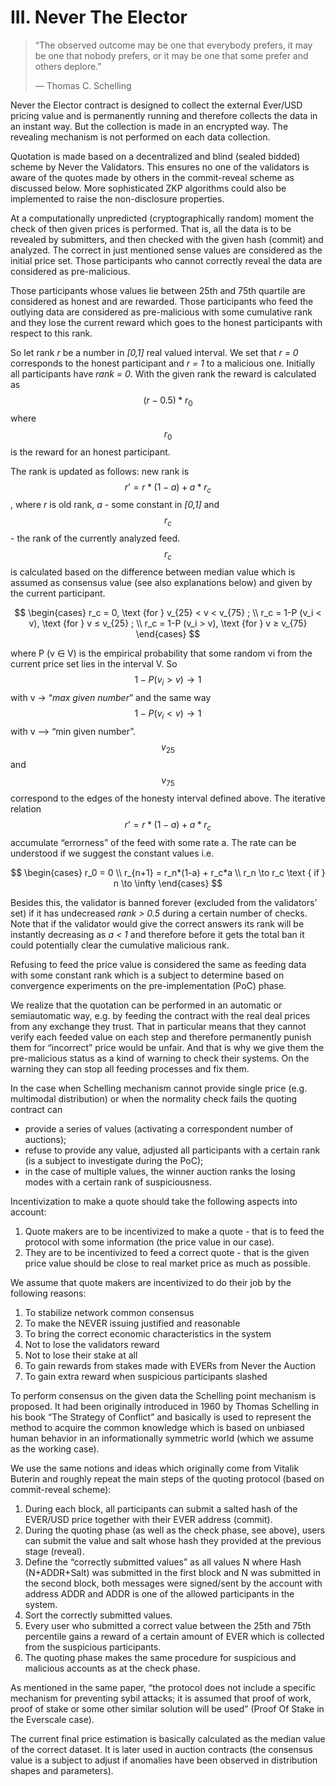 # III. Never The Elector

> “The observed outcome may be one that everybody prefers, it may be one that nobody prefers, or it may be one that some prefer and others deplore.”
>
> &#x20;          ― Thomas C. Schelling

Never the Elector contract is designed to collect the external Ever/USD pricing value and is permanently running and therefore collects the data in an instant way. But the collection is made in an encrypted way. The revealing mechanism is not performed on each data collection.

Quotation is made based on a decentralized and blind (sealed bidded) scheme by Never the Validators. This ensures no one of the validators is aware of the quotes made by others in the commit-reveal scheme as discussed below. More sophisticated ZKP algorithms could also be  implemented to raise the non-disclosure properties.

At a computationally unpredicted (cryptographically random) moment the check of then given prices is performed. That is, all the data is to be revealed by submitters, and then checked with the given hash (commit) and analyzed. The correct in just mentioned sense values are considered as the initial price set. Those participants who cannot correctly reveal the data are considered as pre-malicious.

Those participants whose values lie between 25th and 75th quartile are considered as honest and are rewarded. Those participants who feed the outlying data are considered as pre-malicious with some cumulative rank and they lose the current reward which goes to the honest participants with respect to this rank.&#x20;

So let rank _r_ be a number in _\[0,1]_ real valued interval. We set that _r = 0_ corresponds to the honest participant and _r = 1_ to a malicious one. Initially all participants have _rank = 0_. With the given rank the reward is calculated as $$(r-0.5)*r_0$$ where $$r_0$$is the reward for an honest participant.

The rank is updated as follows: new rank is $$r’ = r*(1-a) + a*r_c$$, where _r_ is old rank, _a_ - some constant in _\[0,1]_ and $$r_c$$- the rank of the currently analyzed feed. $$r_c$$ is calculated based on the difference between median value which is assumed as consensus value (see also explanations below) and given by the current participant.&#x20;

$$
\begin{cases}
    r_c = 0, \text  {for } v_{25} < v < v_{75} ; \\
    r_c = 1-P (v_i < v), \text  {for } v ≤ v_{25} ; \\
    r_c = 1-P (v_i > v), \text {for } v ≥ v_{75} 
  \end{cases}
$$

where P (v ⋳ V)  is the empirical probability that some random vi from the current price set lies in the interval V. So $$1 - P (v_i > v) \to 1$$ with v -> “_max given number_” and the same way $$1 - P (v_i < v) \to 1$$ with v ⟶ “min given number”. $$v_{25}$$ and $$v_{75}$$ correspond to the edges of the honesty interval defined above. The iterative relation $$r’ = r*(1-a) + a*r_c$$ accumulate “errorness” of the feed with some rate a. The rate can be understood if we suggest  the constant values i.e.

$$
\begin{cases}
    r_0 = 0 \\
    r_{n+1} = r_n*(1-a) + r_c*a \\
    r_n \to r_c \text { if } n \to \infty
  \end{cases}
$$

Besides this, the validator is banned forever (excluded from the validators’ set) if it has undecreased _rank > 0.5_ during a certain number of checks. Note that if the validator would give the correct answers its rank will be instantly decreasing as _a < 1_ and therefore before it gets the total ban it could potentially clear the cumulative malicious rank.

Refusing to feed the price value is considered the same as feeding data with some constant rank which is a subject to determine based on convergence experiments on the pre-implementation (PoC) phase.

We realize that the quotation can be performed in an automatic or semiautomatic way, e.g. by feeding the contract with the real deal prices from any exchange they trust. That in particular means that they cannot verify each feeded value on each step and therefore permanently punish them for “incorrect” price would be unfair. And that is why we give them the pre-malicious status as a kind of warning to check their systems. On the warning they can stop all feeding processes and fix them.&#x20;

In the case when Schelling mechanism cannot provide single price (e.g. multimodal distribution) or when the normality check fails the quoting contract can

* provide a series of values (activating a correspondent number of auctions);
* refuse to provide any value, adjusted all participants with a certain rank (is a subject to investigate during the PoC);
* in the case of multiple values, the winner auction ranks the losing modes with a certain rank of suspiciousness.

Incentivization to make a quote should take the following aspects into account:

1. Quote makers are to be incentivized to make a quote - that is to feed the protocol with some information (the price value in our case).
2. They are to be incentivized to feed a correct quote - that is the given price value should be close to real market price as much as possible.

We assume that quote makers are incentivized to do their job by the following reasons:

1. To stabilize network common consensus
2. To make the NEVER issuing justified and reasonable
3. To bring the correct economic characteristics in the system
4. Not to lose the validators reward
5. Not to lose their stake at all
6. To gain rewards from stakes made with EVERs from Never the Auction
7. To gain extra reward when suspicious participants slashed

To perform consensus on the given data the Schelling point mechanism is proposed. It had been originally introduced in 1960 by Thomas Schelling in his book “The Strategy of Conflict” and basically is used to represent the method to acquire the common knowledge which is based on unbiased human behavior in an informationally symmetric world (which we assume as the working case).

We use the same notions and ideas which originally come from Vitalik Buterin and roughly repeat the main steps of the quoting protocol (based on commit-reveal scheme):

1. During each block, all participants can submit a salted hash of the EVER/USD price together with their EVER address (commit).
2. During the quoting phase (as well as the check phase, see above), users can submit the value and salt whose hash they provided at the previous stage (reveal).
3. Define the “correctly submitted values” as all values N where Hash (N+ADDR+Salt) was submitted in the first block and N was submitted in the second block, both messages were signed/sent by the account with address ADDR and ADDR is one of the allowed participants in the system.
4. Sort the correctly submitted values.
5. Every user who submitted a correct value between the 25th and 75th percentile gains a reward of a certain amount of EVER which is collected from the suspicious participants.
6. The quoting phase makes the same procedure for suspicious and malicious accounts as at the check phase.

As mentioned in the same paper, “the protocol does not include a specific mechanism for preventing sybil attacks; it is assumed that proof of work, proof of stake or some other similar solution will be used” (Proof Of Stake in the Everscale case).

The current final price estimation is basically calculated as the median value of the correct dataset. It is later used in auction contracts (the consensus value is a subject to adjust if anomalies have been observed in distribution shapes and parameters).
